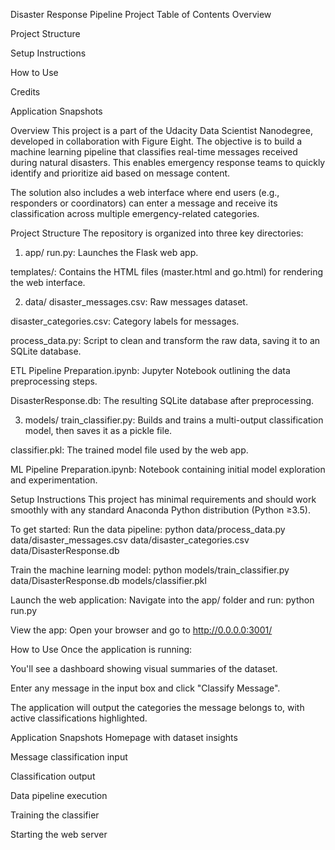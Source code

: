Disaster Response Pipeline Project
Table of Contents
Overview

Project Structure

Setup Instructions

How to Use

Credits

Application Snapshots

Overview
This project is a part of the Udacity Data Scientist Nanodegree, developed in collaboration with Figure Eight. The objective is to build a machine learning pipeline that classifies real-time messages received during natural disasters. This enables emergency response teams to quickly identify and prioritize aid based on message content.

The solution also includes a web interface where end users (e.g., responders or coordinators) can enter a message and receive its classification across multiple emergency-related categories.

Project Structure
The repository is organized into three key directories:

1. app/
run.py: Launches the Flask web app.

templates/: Contains the HTML files (master.html and go.html) for rendering the web interface.

2. data/
disaster_messages.csv: Raw messages dataset.

disaster_categories.csv: Category labels for messages.

process_data.py: Script to clean and transform the raw data, saving it to an SQLite database.

ETL Pipeline Preparation.ipynb: Jupyter Notebook outlining the data preprocessing steps.

DisasterResponse.db: The resulting SQLite database after preprocessing.

3. models/
train_classifier.py: Builds and trains a multi-output classification model, then saves it as a pickle file.

classifier.pkl: The trained model file used by the web app.

ML Pipeline Preparation.ipynb: Notebook containing initial model exploration and experimentation.

Setup Instructions
This project has minimal requirements and should work smoothly with any standard Anaconda Python distribution (Python ≥3.5).

To get started:
Run the data pipeline:
python data/process_data.py data/disaster_messages.csv data/disaster_categories.csv data/DisasterResponse.db

Train the machine learning model:
python models/train_classifier.py data/DisasterResponse.db models/classifier.pkl

Launch the web application:
Navigate into the app/ folder and run:
python run.py


View the app:
Open your browser and go to http://0.0.0.0:3001/

How to Use
Once the application is running:

You'll see a dashboard showing visual summaries of the dataset.

Enter any message in the input box and click "Classify Message".

The application will output the categories the message belongs to, with active classifications highlighted.

Application Snapshots
Homepage with dataset insights


Message classification input


Classification output


Data pipeline execution


Training the classifier


Starting the web server


